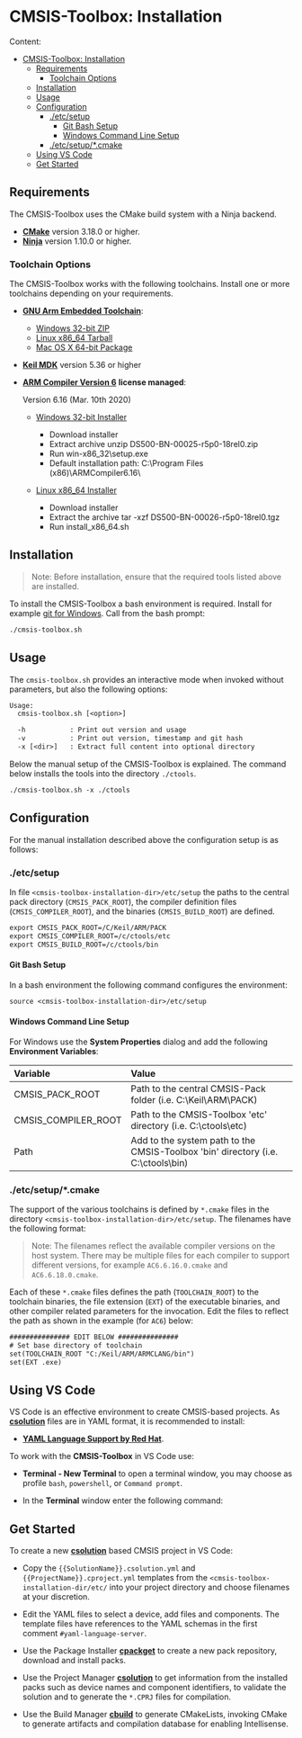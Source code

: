 # CMSIS-Toolbox: Installation

Content:

- [CMSIS-Toolbox: Installation](#cmsis-toolbox-installation)
  - [Requirements](#requirements)
    - [Toolchain Options](#toolchain-options)
  - [Installation](#installation)
  - [Usage](#usage)
  - [Configuration](#configuration)
    - [./etc/setup](#etcsetup)
      - [Git Bash Setup](#git-bash-setup)
      - [Windows Command Line Setup](#windows-command-line-setup)
    - [./etc/setup/\*.cmake](#etcsetupcmake)
  - [Using VS Code](#using-vs-code)
  - [Get Started](#get-started)
  
## Requirements

The CMSIS-Toolbox uses the CMake build system with a Ninja backend.

- [**CMake**](https://cmake.org/download) version 3.18.0 or higher.
- [**Ninja**](https://github.com/ninja-build/ninja/releases) version 1.10.0 or higher.

### Toolchain Options

The CMSIS-Toolbox works with the following toolchains. Install one or more toolchains depending on your requirements.

- [**GNU Arm Embedded Toolchain**](https://developer.arm.com/tools-and-software/open-source-software/developer-tools/gnu-toolchain/gnu-rm/downloads):
  - [Windows 32-bit ZIP](https://developer.arm.com/-/media/Files/downloads/gnu-rm/10-2020q4/gcc-arm-none-eabi-10-2020-q4-major-win32.exe)
  - [Linux x86_64 Tarball](https://developer.arm.com/-/media/Files/downloads/gnu-rm/10-2020q4/gcc-arm-none-eabi-10-2020-q4-major-x86_64-linux.tar.bz2)
  - [Mac OS X 64-bit Package](https://developer.arm.com/-/media/Files/downloads/gnu-rm/10-2020q4/gcc-arm-none-eabi-10-2020-q4-major-mac.pkg)

- [**Keil MDK**](http://www.keil.com/mdk5/install) version 5.36 or higher 

- [**ARM Compiler Version 6**](https://developer.arm.com/tools-and-software/embedded/arm-compiler/downloads/version-6) **license managed**:

  Version 6.16 (Mar. 10th 2020)
  - [Windows 32-bit Installer](https://developer.arm.com/-/media/Files/downloads/compiler/DS500-BN-00025-r5p0-18rel0.zip)

    - Download installer
    - Extract archive unzip DS500-BN-00025-r5p0-18rel0.zip
    - Run win-x86_32\setup.exe
    - Default installation path: C:\Program Files (x86)\ARMCompiler6.16\

  - [Linux x86_64 Installer](https://developer.arm.com/-/media/Files/downloads/compiler/DS500-BN-00026-r5p0-18rel0.tgz)
    - Download installer
    - Extract the archive tar -xzf DS500-BN-00026-r5p0-18rel0.tgz
    - Run install_x86_64.sh

## Installation

>Note: Before installation, ensure that the required tools listed above are installed.

To install the CMSIS-Toolbox a bash environment is required. Install for example [git for Windows](https://gitforwindows.org). Call from the bash prompt:

```txt
./cmsis-toolbox.sh
```

## Usage

The `cmsis-toolbox.sh` provides an interactive mode when invoked without parameters, but also the following options:

```txt
Usage:
  cmsis-toolbox.sh [<option>]

  -h           : Print out version and usage
  -v           : Print out version, timestamp and git hash
  -x [<dir>]   : Extract full content into optional directory
```

Below the manual setup of the CMSIS-Toolbox is explained. The command below installs the tools into the directory `./ctools`.
```txt
./cmsis-toolbox.sh -x ./ctools
```

## Configuration

For the manual installation described above the configuration setup is as follows:

### ./etc/setup

In file `<cmsis-toolbox-installation-dir>/etc/setup` the paths to the central pack directory (`CMSIS_PACK_ROOT`), the compiler definition files (`CMSIS_COMPILER_ROOT`), and the binaries (`CMSIS_BUILD_ROOT`) are defined.

```txt
export CMSIS_PACK_ROOT=/C/Keil/ARM/PACK
export CMSIS_COMPILER_ROOT=/c/ctools/etc
export CMSIS_BUILD_ROOT=/c/ctools/bin
```

#### Git Bash Setup

In a bash environment the following command configures the environment:

```txt
source <cmsis-toolbox-installation-dir>/etc/setup
```

#### Windows Command Line Setup

For Windows use the **System Properties** dialog and add the following **Environment Variables**:

Variable             | Value
:--------------------|:---------------
CMSIS_PACK_ROOT      | Path to the central CMSIS-Pack folder (i.e. C:\Keil\ARM\PACK)
CMSIS_COMPILER_ROOT  | Path to the CMSIS-Toolbox 'etc' directory (i.e. C:\ctools\etc)
Path                 | Add to the system path to the CMSIS-Toolbox 'bin' directory (i.e. C:\ctools\bin)

### ./etc/setup/\*.cmake

The support of the various toolchains is defined by `*.cmake` files in the directory `<cmsis-toolbox-installation-dir>/etc/setup`. The filenames have the following format:


> Note: The filenames reflect the available compiler versions on the host system.  There may be multiple files for each compiler to support different versions, for example `AC6.6.16.0.cmake` and `AC6.6.18.0.cmake`.

Each of these `*.cmake` files defines the path (`TOOLCHAIN_ROOT`) to the toolchain binaries, the file extension (`EXT`) of the executable binaries, and other compiler related parameters for the invocation. Edit the files to reflect the path as shown in the example (for `AC6`) below:

```txt
############### EDIT BELOW ###############
# Set base directory of toolchain
set(TOOLCHAIN_ROOT "C:/Keil/ARM/ARMCLANG/bin")
set(EXT .exe)
```

## Using VS Code 

VS Code is an effective environment to create CMSIS-based projects.  As [**csolution**](../../projmgr/docs/Manual/Overview.md) files are in YAML format, it is recommended to install:

- [**YAML Language Support by Red Hat**](https://marketplace.visualstudio.com/items?itemName=redhat.vscode-yaml).

To work with the **CMSIS-Toolbox** in VS Code use:

- **Terminal - New Terminal** to open a terminal window, you may choose as profile `bash`, `powershell`, or `Command prompt`.

- In the **Terminal** window enter the following command:

## Get Started

To create a new [**csolution**](projmgr/docs/Manual/Overview.md) based CMSIS project in VS Code:

- Copy the `{{SolutionName}}.csolution.yml` and `{{ProjectName}}.cproject.yml` templates from the `<cmsis-toolbox-installation-dir/etc/` into your project directory and choose filenames at your discretion.

- Edit the YAML files to select a device, add files and components. The template files have references to the YAML schemas in the first comment `#yaml-language-server`.

- Use the Package Installer [**cpackget**](../../cpackget/docs/cpackget.md) to create a new pack repository, download and install packs.

- Use the Project Manager [**csolution**](../../projmgr/docs/Manual/Overview.md) to get information from the installed packs such as device names and component identifiers, to validate the solution and to generate the `*.CPRJ` files for compilation.

- Use the Build Manager [**cbuild**](../../projmgr/docs/cbuild.md) to generate CMakeLists, invoking CMake to generate artifacts and compilation database for enabling Intellisense.

